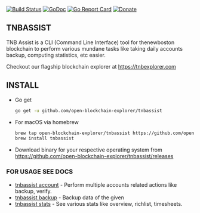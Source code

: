 [![Build Status](https://github.com/open-blockchain-explorer/tnbassist/actions/workflows/build.yaml/badge.svg?branch=main)](https://github.com/open-blockchain-explorer/tnbassist/actions)
[![GoDoc](https://godoc.org/open-blockchain-explorer/tnbassist?status.svg)](https://godoc.org/open-blockchain-explorer/tnbassist)
[![Go Report Card](https://goreportcard.com/badge/github.com/open-blockchain-explorer/tnbassist)](https://goreportcard.com/report/github.com/open-blockchain-explorer/tnbassist)
[![Donate](https://img.shields.io/badge/donate-TNBC-orange)](https://tnbexplorer.com/tnb/payment-request?recipient=1dfb0e7dd672032da0d8c29385ba6d22ec9d1134a115cc5596c5e4b69e6fc9a5&amount=1000&memo=Donation%20for%20TNBExplorer%20team)

## TNBASSIST

TNB Assist is a CLI (Command Line Interface) tool for thenewboston blockchain to perform various mundane tasks like taking daily accounts backup, computing statistics, etc easier.

Checkout our flagship blockchain explorer at https://tnbexplorer.com

## INSTALL
- Go get
    ```sh
    go get -u github.com/open-blockchain-explorer/tnbassist
    ```
- For macOS via homebrew
    ```sh
    brew tap open-blockchain-explorer/tnbassist https://github.com/open-blockchain-explorer/tnbassist
    brew install tnbassist
    ```
- Download binary for your respective operating system from https://github.com/open-blockchain-explorer/tnbassist/releases

### FOR USAGE SEE DOCS

* [tnbassist account](./docs/tnbassist_account.md)  - Perform multiple accounts related actions like backup, verify.
* [tnbassist backup](./docs/tnbassist_backup.md)	 - Backup data of the given <entity>
* [tnbassist stats](./docs/tnbassist_stats.md)	 - See various stats like overview, richlist, timesheets.